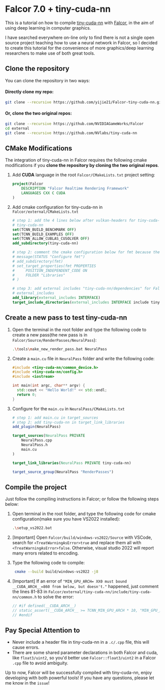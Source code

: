 # Falcor 7.0 + tiny-cuda-nn

This is a tutorial on how to compile [tiny-cuda-nn](https://github.com/NVlabs/tiny-cuda-nn) with [Falcor](https://github.com/NVIDIAGameWorks/Falcor), in the aim of using deep learning in computer graphics. 

I have searched everywhere on-line only to find there is not a single open source project teaching how to use a neural network in Falcor, so I decided to create this tutorial for the convenience of more graphics/deep learning researchers to make use of both great tools.



## Clone the repository

You can clone the repository in two ways:

#### Directly clone my repo:

```bash
git clone --recursive https://github.com/yijie21/Falcor-tiny-cuda-nn.git
```

#### Or, clone the two original repos:

```bash
git clone --recursive https://github.com/NVIDIAGameWorks/Falcor
cd external
git clone --recursive https://github.com/NVlabs/tiny-cuda-nn
```



## CMake Modifications

The integration of tiny-cuda-nn in Falcor requires the following cmake modifications if you **clone the repository by cloning the two original repos**.

1. Add **CUDA** language in the root `Falcor/CMakeLists.txt` project setting:

   ```cmake
   project(Falcor
       DESCRIPTION "Falcor Realtime Rendering Framework"
       LANGUAGES CXX C CUDA
   )
   ```

2. Add cmake configuration for tiny-cuda-nn in `Falcor/external/CMakeLists.txt`

   ```cmake
   # step 1: add the 4 lines below after vulkan-headers for tiny-cuda-nn compiling
   # tiny-cuda-nn
   set(TCNN_BUILD_BENCHMARK OFF)
   set(TCNN_BUILD_EXAMPLES OFF)
   set(TCNN_ALLOW_CUBLAS_CUSOLVER OFF)
   add_subdirectory(tiny-cuda-nn)
   
   # step 2: comment the cmake configuration below for fmt because there is already a fmt dependency in tiny-cuda-nn/dependencies
   # message(STATUS "Configure fmt")
   # add_subdirectory(fmt)
   # set_target_properties(fmt PROPERTIES
   #     POSITION_INDEPENDENT_CODE ON
   #     FOLDER "Libraries"
   # )
   
   # step 3: add external includes "tiny-cuda-nn/dependencies" for Falcor because Falcor needs to include fmt for successful compilation
   # external_includes
   add_library(external_includes INTERFACE)
   target_include_directories(external_includes INTERFACE include tiny-cuda-nn/dependencies)
   ```



## Create a new pass to test tiny-cuda-nn

1. Open the terminal in the root folder and type the following code to create a new pass(the new pass is in `Falcor/Source/RenderPasses/NeuralPass`):

   ```bash
   .\tools\make_new_render_pass.bat NeuralPass
   ```

2. Create a `main.cu` file in `NeuralPass` folder and write the following code:

   ```c++
   #include <tiny-cuda-nn/common_device.h>
   #include <tiny-cuda-nn/config.h>
   #include <iostream>
   
   int main(int argc, char** argv) {
     std::cout << "Hello World!" << std::endl;
     return 0;
   }
   ```

3. Configure for the `main.cu` in `NeuralPass/CMakeLists.txt`

   ```cmake
   # step 1: add main.cu in target_sources
   # step 2: add tiny-cuda-nn in target_link_libraries
   add_plugin(NeuralPass)
   
   target_sources(NeuralPass PRIVATE
       NeuralPass.cpp
       NeuralPass.h
       main.cu
   )
   
   target_link_libraries(NeuralPass PRIVATE tiny-cuda-nn)
   
   target_source_group(NeuralPass "RenderPasses")
   
   ```



## Compile the project

Just follow the compiling instructions in Falcor; or follow the following steps below:

1. Open terminal in the root folder, and type the following code for cmake configuration(make sure you have VS2022 installed):

   ```bash
   .\setup_vs2022.bat
   ```

2. [Important] Open `Falcor/build/windows-vs2022/Source` with VSCode, search for `<TreatWarningAsError>true` and replace them all with  `<TreatWarningAsError>false`. Otherwise, visual studio 2022 will report many errors related to encoding.

3. Type the following code to compile:

   ```bash
    cmake --build build/windows-vs2022 -j8
   ```

4. [Important] If an error of `"MIN_GPU_ARCH= XX0 must bound __CUDA_ARCH__=860 from below, but doesn't."` happened, just comment the lines 81-83 in `Falcor/external/tiny-cuda-nn/include/tiny-cuda-nn/common.h` to solve the error:

   ```c++
   // #if defined(__CUDA_ARCH__)
   // static_assert(__CUDA_ARCH__ >= TCNN_MIN_GPU_ARCH * 10, "MIN_GPU_ARCH=" STR(TCNN_MIN_GPU_ARCH) "0 must bound __CUDA_ARCH__=" STR(__CUDA_ARCH__) " from below, but doesn't.");
   // #endif
   ```



## Pay Special Attention to 

- Never include a header file in tiny-cuda-nn in a `.c/.cpp` file, this will cause errors.
- There are some shared parameter declarations in both Falcor and cuda, like `float3/uint2`, so you'd better use `Falcor::float3/uint2` in a Falcor `.cpp` file to avoid ambiguity.



Up to now, Falcor will be successfully compiled with tiny-cuda-nn, enjoy developing with both powerful tools! If you have any questions, please let me know in the `issue`!

